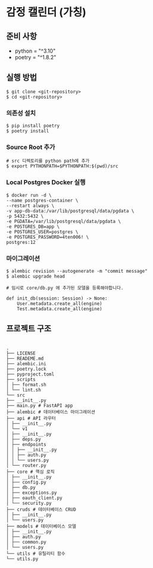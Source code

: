 # 감정 캘린더 (가칭)

## 준비 사항

- python = "^3.10"
- poetry = "^1.8.2"

## 실행 방법

```
$ git clone <git-repository>
$ cd <git-repository>
```

### 의존성 설치

```
$ pip install poetry
$ poetry install
```

### Source Root 추가

```
# src 디렉토리를 python path에 추가
$ export PYTHONPATH=$PYTHONPATH:$(pwd)/src
```

### Local Postgres Docker 실행

```angular2html
$ docker run -d \
--name postgres-container \
--restart always \
-v app-db-data:/var/lib/postgresql/data/pgdata \
-p 5432:5432 \
-e PGDATA=/var/lib/postgresql/data/pgdata \
-e POSTGRES_DB=app \
-e POSTGRES_USER=postgres \
-e POSTGRES_PASSWORD=4ten006! \
postgres:12
```

### 마이그레이션

```
$ alembic revision --autogenerate -m "commit message"
$ alembic upgrade head
```

```
# 임시로 core/db.py 에 추가된 모델을 등록해야합니다.

def init_db(session: Session) -> None:
    User.metadata.create_all(engine)
    Test.metadata.create_all(engine)
```

## 프로젝트 구조

```

.
├── LICENSE
├── READEME.md
├── alembic.ini
├── poetry.lock
├── pyproject.toml
├── scripts
│ ├── format.sh
│ └── lint.sh
└── src
├── __init__.py
├── main.py # FastAPI app
├── alembic # 데이터베이스 마이그레이션
├── api # API 라우터
│ ├── __init__.py
│ └── v1
│ ├── __init__.py
│ ├── deps.py
│ ├── endpoints
│ │ ├── __init__.py
│ │ ├── auth.py
│ │ └── users.py
│ └── router.py
├── core # 핵심 로직
│ ├── __init__.py
│ ├── config.py
│ ├── db.py
│ ├── exceptions.py
│ ├── oauth_client.py
│ └── security.py
├── cruds # 데이터베이스 CRUD
│ ├── __init__.py
│ └── users.py
├── models # 데이터베이스 모델
│ ├── __init__.py
│ ├── auth.py
│ ├── common.py
│ └── users.py
└── utils # 유틸리티 함수
└── utils.py

```